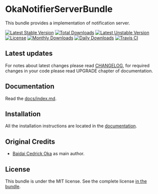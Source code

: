 OkaNotifierServerBundle
=========================

This bundle provides a implementation of notification server.

[![Latest Stable Version](https://poser.pugx.org/coka/notifier-server-bundle/v/stable)](https://packagist.org/packages/coka/notifier-server-bundle)
[![Total Downloads](https://poser.pugx.org/coka/notifier-server-bundle/downloads)](https://packagist.org/packages/coka/notifier-server-bundle)
[![Latest Unstable Version](https://poser.pugx.org/coka/notifier-server-bundle/v/unstable)](https://packagist.org/packages/coka/notifier-server-bundle)
[![License](https://poser.pugx.org/coka/notifier-server-bundle/license)](https://packagist.org/packages/coka/notifier-server-bundle)
[![Monthly Downloads](https://poser.pugx.org/coka/notifier-server-bundle/d/monthly)](https://packagist.org/packages/coka/notifier-server-bundle)
[![Daily Downloads](https://poser.pugx.org/coka/notifier-server-bundle/d/daily)](https://packagist.org/packages/coka/notifier-server-bundle)
[![Travis CI](https://travis-ci.org/CedrickOka/notifier-server-bundle.svg?branch=master)](https://travis-ci.org/CedrickOka/notifier-server-bundle)

Latest updates
--------------

For notes about latest changes please read [CHANGELOG](CHANGELOG.md), for required changes in your code please read UPGRADE chapter of documentation.

Documentation
-------------

Read the [docs/index.md](docs/index.md).

Installation
------------

All the installation instructions are located in the [documentation](docs/index.md).

Original Credits
----------------

* [Baidai Cedrick Oka](https://github.com/CedrickOka) as main author.

License
-------

This bundle is under the MIT license. See the complete license [in the bundle](LICENSE).

